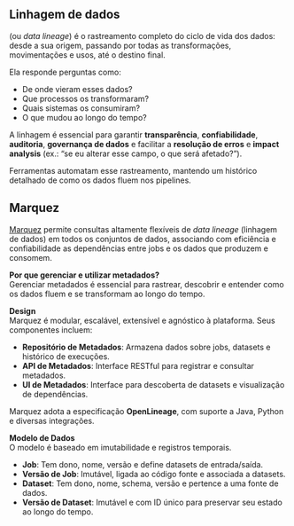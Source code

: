 ## Linhagem de dados

(ou _data lineage_) é o rastreamento completo do ciclo de vida dos dados: desde a sua
origem, passando por todas as transformações, movimentações e usos, até o destino final.

Ela responde perguntas como:

- De onde vieram esses dados?
- Que processos os transformaram?
- Quais sistemas os consumiram?
- O que mudou ao longo do tempo?

A linhagem é essencial para garantir **transparência**, **confiabilidade**,
**auditoria**, **governança de dados** e facilitar a **resolução de erros** e **impact
analysis** (ex.: “se eu alterar esse campo, o que será afetado?”).

Ferramentas automatam esse rastreamento, mantendo um histórico detalhado de como os
dados fluem nos pipelines.

## Marquez

[Marquez](https://github.com/MarquezProject/marquez/) permite consultas altamente
flexíveis de _data lineage_ (linhagem de dados) em todos os conjuntos de dados,
associando com eficiência e confiabilidade as dependências entre jobs e os dados que
produzem e consomem.

**Por que gerenciar e utilizar metadados?**  
Gerenciar metadados é essencial para rastrear, descobrir e entender como os dados fluem
e se transformam ao longo do tempo.

**Design**  
Marquez é modular, escalável, extensível e agnóstico à plataforma. Seus componentes
incluem:

- **Repositório de Metadados**: Armazena dados sobre jobs, datasets e histórico de
  execuções.
- **API de Metadados**: Interface RESTful para registrar e consultar metadados.
- **UI de Metadados**: Interface para descoberta de datasets e visualização de
  dependências.

Marquez adota a especificação **OpenLineage**, com suporte a Java, Python e diversas
integrações.

**Modelo de Dados**  
O modelo é baseado em imutabilidade e registros temporais.

- **Job**: Tem dono, nome, versão e define datasets de entrada/saída.
- **Versão de Job**: Imutável, ligada ao código fonte e associada a datasets.
- **Dataset**: Tem dono, nome, schema, versão e pertence a uma fonte de dados.
- **Versão de Dataset**: Imutável e com ID único para preservar seu estado ao longo do
  tempo.
